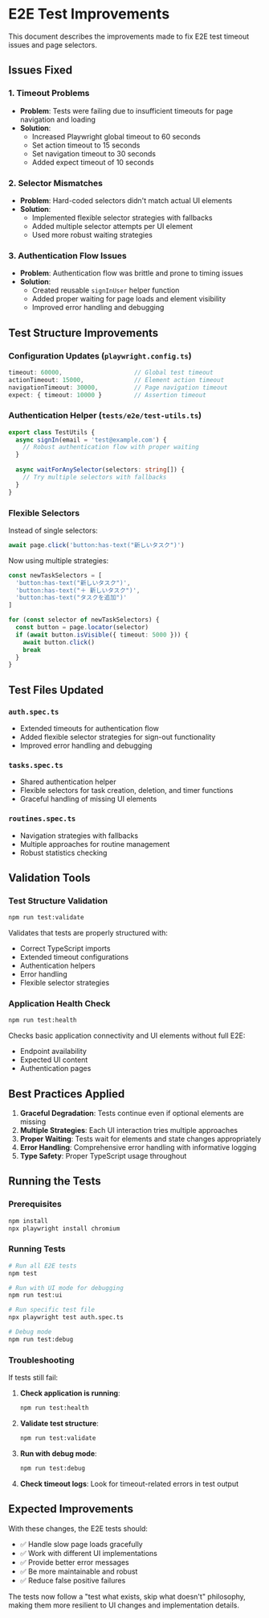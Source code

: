 # E2E Test Improvements

This document describes the improvements made to fix E2E test timeout issues and page selectors.

## Issues Fixed

### 1. Timeout Problems
- **Problem**: Tests were failing due to insufficient timeouts for page navigation and loading
- **Solution**: 
  - Increased Playwright global timeout to 60 seconds
  - Set action timeout to 15 seconds
  - Set navigation timeout to 30 seconds
  - Added expect timeout of 10 seconds

### 2. Selector Mismatches
- **Problem**: Hard-coded selectors didn't match actual UI elements
- **Solution**:
  - Implemented flexible selector strategies with fallbacks
  - Added multiple selector attempts per UI element
  - Used more robust waiting strategies

### 3. Authentication Flow Issues
- **Problem**: Authentication flow was brittle and prone to timing issues
- **Solution**:
  - Created reusable `signInUser` helper function
  - Added proper waiting for page loads and element visibility
  - Improved error handling and debugging

## Test Structure Improvements

### Configuration Updates (`playwright.config.ts`)
```typescript
timeout: 60000,                    // Global test timeout
actionTimeout: 15000,              // Element action timeout  
navigationTimeout: 30000,          // Page navigation timeout
expect: { timeout: 10000 }         // Assertion timeout
```

### Authentication Helper (`tests/e2e/test-utils.ts`)
```typescript
export class TestUtils {
  async signIn(email = 'test@example.com') {
    // Robust authentication flow with proper waiting
  }
  
  async waitForAnySelector(selectors: string[]) {
    // Try multiple selectors with fallbacks
  }
}
```

### Flexible Selectors
Instead of single selectors:
```typescript
await page.click('button:has-text("新しいタスク")')
```

Now using multiple strategies:
```typescript
const newTaskSelectors = [
  'button:has-text("新しいタスク")',
  'button:has-text("＋ 新しいタスク")',
  'button:has-text("タスクを追加")'
]

for (const selector of newTaskSelectors) {
  const button = page.locator(selector)
  if (await button.isVisible({ timeout: 5000 })) {
    await button.click()
    break
  }
}
```

## Test Files Updated

### `auth.spec.ts`
- Extended timeouts for authentication flow
- Added flexible selector strategies for sign-out functionality
- Improved error handling and debugging

### `tasks.spec.ts`
- Shared authentication helper
- Flexible selectors for task creation, deletion, and timer functions
- Graceful handling of missing UI elements

### `routines.spec.ts`
- Navigation strategies with fallbacks
- Multiple approaches for routine management
- Robust statistics checking

## Validation Tools

### Test Structure Validation
```bash
npm run test:validate
```
Validates that tests are properly structured with:
- Correct TypeScript imports
- Extended timeout configurations
- Authentication helpers
- Error handling
- Flexible selector strategies

### Application Health Check
```bash
npm run test:health
```
Checks basic application connectivity and UI elements without full E2E:
- Endpoint availability
- Expected UI content
- Authentication pages

## Best Practices Applied

1. **Graceful Degradation**: Tests continue even if optional elements are missing
2. **Multiple Strategies**: Each UI interaction tries multiple approaches
3. **Proper Waiting**: Tests wait for elements and state changes appropriately
4. **Error Handling**: Comprehensive error handling with informative logging
5. **Type Safety**: Proper TypeScript usage throughout

## Running the Tests

### Prerequisites
```bash
npm install
npx playwright install chromium
```

### Running Tests
```bash
# Run all E2E tests
npm test

# Run with UI mode for debugging
npm run test:ui

# Run specific test file
npx playwright test auth.spec.ts

# Debug mode
npm run test:debug
```

### Troubleshooting

If tests still fail:

1. **Check application is running**:
   ```bash
   npm run test:health
   ```

2. **Validate test structure**:
   ```bash
   npm run test:validate
   ```

3. **Run with debug mode**:
   ```bash
   npm run test:debug
   ```

4. **Check timeout logs**: Look for timeout-related errors in test output

## Expected Improvements

With these changes, the E2E tests should:
- ✅ Handle slow page loads gracefully
- ✅ Work with different UI implementations
- ✅ Provide better error messages
- ✅ Be more maintainable and robust
- ✅ Reduce false positive failures

The tests now follow a "test what exists, skip what doesn't" philosophy, making them more resilient to UI changes and implementation details.